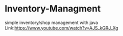 # Inventory-Managment
simple inventory/shop management with java
Link:https://www.youtube.com/watch?v=AJS_kGRJ_Xg

